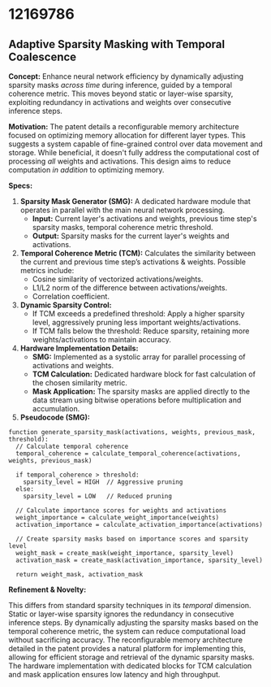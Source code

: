 # 12169786

## Adaptive Sparsity Masking with Temporal Coalescence

**Concept:** Enhance neural network efficiency by dynamically adjusting sparsity masks *across time* during inference, guided by a temporal coherence metric. This moves beyond static or layer-wise sparsity, exploiting redundancy in activations and weights over consecutive inference steps.

**Motivation:** The patent details a reconfigurable memory architecture focused on optimizing memory allocation for different layer types. This suggests a system capable of fine-grained control over data movement and storage. While beneficial, it doesn't fully address the computational cost of processing *all* weights and activations. This design aims to reduce computation *in addition* to optimizing memory.

**Specs:**

1.  **Sparsity Mask Generator (SMG):** A dedicated hardware module that operates in parallel with the main neural network processing. 
    *   **Input:** Current layer's activations and weights, previous time step's sparsity masks, temporal coherence metric threshold.
    *   **Output:** Sparsity masks for the current layer's weights and activations.
2.  **Temporal Coherence Metric (TCM):** Calculates the similarity between the current and previous time step’s activations & weights. Possible metrics include:
    *   Cosine similarity of vectorized activations/weights.
    *   L1/L2 norm of the difference between activations/weights.
    *   Correlation coefficient.
3.  **Dynamic Sparsity Control:**
    *   If TCM exceeds a predefined threshold: Apply a higher sparsity level, aggressively pruning less important weights/activations.
    *   If TCM falls below the threshold: Reduce sparsity, retaining more weights/activations to maintain accuracy.
4.  **Hardware Implementation Details:**
    *   **SMG:** Implemented as a systolic array for parallel processing of activations and weights.
    *   **TCM Calculation:** Dedicated hardware block for fast calculation of the chosen similarity metric.
    *   **Mask Application:**  The sparsity masks are applied directly to the data stream using bitwise operations before multiplication and accumulation.
5.  **Pseudocode (SMG):**

```pseudocode
function generate_sparsity_mask(activations, weights, previous_mask, threshold):
  // Calculate temporal coherence
  temporal_coherence = calculate_temporal_coherence(activations, weights, previous_mask)

  if temporal_coherence > threshold:
    sparsity_level = HIGH  // Aggressive pruning
  else:
    sparsity_level = LOW   // Reduced pruning

  // Calculate importance scores for weights and activations
  weight_importance = calculate_weight_importance(weights)
  activation_importance = calculate_activation_importance(activations)

  // Create sparsity masks based on importance scores and sparsity level
  weight_mask = create_mask(weight_importance, sparsity_level)
  activation_mask = create_mask(activation_importance, sparsity_level)

  return weight_mask, activation_mask
```

**Refinement & Novelty:**

This differs from standard sparsity techniques in its *temporal* dimension. Static or layer-wise sparsity ignores the redundancy in consecutive inference steps. By dynamically adjusting the sparsity masks based on the temporal coherence metric, the system can reduce computational load without sacrificing accuracy. The reconfigurable memory architecture detailed in the patent provides a natural platform for implementing this, allowing for efficient storage and retrieval of the dynamic sparsity masks. The hardware implementation with dedicated blocks for TCM calculation and mask application ensures low latency and high throughput.
